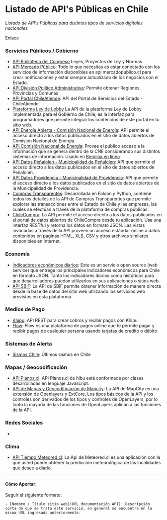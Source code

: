 # Listado de API's Públicas en Chile

*Listado de API's Públicas para distintos tipos de servicios digitales nacionales*

[Enlace](http://juanbrujo.github.io/listado-apis-publicas-en-chile/)

### Servicios Públicos / Gobierno

- [API Biblioteca del Congreso](http://www.leychile.cl/Consulta/legislacion_abierta_web_service) Leyes, Proyectos de Ley y Normas
- [API Mercado Público](http://api.mercadopublico.cl/): Todo lo que necesitas es estar conectado con los servicios de información disponibles en api.mercadopublico.cl para crear notificaciones y estar siempre actualizado de los negocios con el Estado.
- [API División Político Administrativa](http://apis.modernizacion.cl/dpa/#): Permite obtener Regiones, Provincias y Comunas 
- [API Portal ChileAtiende](https://www.chileatiende.cl/desarrolladores): API del Portal de Servicios del Estado - ChileAtiende
- [Plataforma Ley de Lobby](https://www.leylobby.gob.cl/docs.html) La API de la plataforma Ley de Lobby implementada para el Gobierno de Chile, es la interfaz para programadores que permite integrar los contenidos de este portal en tu sitio web.
- [API Energía Abierta - Comisión Nacional de Energía](http://datos.energiaabierta.cne.cl/developers): API permite el acceso directo a los datos publicados en el sitio de datos abiertos de Comision Nacional de Energía. 
- [API Comisión Nacional de Energía](http://api.cne.cl/): Provee el público acceso a la información que se genera dentro de la CNE considerando sus distintos sistemas de información. Usado en [Bencina en línea](http://www.bencinaenlinea.cl/)
- [API Datos Peñalolen - Municipalidad de Peñalolen](http://datos.penalolen.cl/developers/): API que permite el acceso directo a los datos publicados en el sitio de datos abiertos de Peñalolén.
- [API Datos Providencia - Municipalidad de Providencia](http://datos.providencia.cl/developers/): API que permite el acceso directo a los datos publicados en el sitio de datos abiertos de la Municipalidad de Providencia.
- [Compras Transparentes](http://www.comprastransparentes.cl/api): Desarrollada en Falcon y Python, contiene todos los detalles de la API de Compras Transparentes que permite explorar las transacciones entre el Estado de Chile y las empresas, las cuales se efectúan a través de la plataforma de compras públicas.
- [ChileCompra](http://datosabiertos.chilecompra.cl/developers/):
La API permite el acceso directo a los datos publicados en el portal de datos abiertos de ChileCompra desde tu aplicación. Usa una interfaz RESTful y retorna los datos en formato JSON.
Las vistas invocadas a través de la API proveen un acceso estándar online a datos contenidos en páginas HTML, XLS, CSV y otros archivos similares disponibles en Internet.

### Economía

- [Indicadores económicos diarios](http://mindicador.cl/): Este es un servicio open source (web service) que entrega los principales indicadores económicos para Chile en formato JSON. Tanto los indicadores diarios como históricos para que desarrolladores puedan utilizarlos en sus aplicaciones o sitios web.
- [API SBIF](http://api.sbif.cl/index.html): La API de SBIF permite obtener información de manera directa desde la base de datos del sitio web utilizando los servicios web provistos en esta plataforma.

### Medios de Pago

- [Khipu](https://khipu.com/page/api-para-integradores): API REST para crear cobros y recibir pagos con Khipu
- [Flow](https://www.flow.cl/apiFlow.php): Flow es una plataforma de pagos online que te permite pagar y recibir pagos de cualquier persona usando tarjetas de credito o débito


### Sistemas de Alerta

- [Sismos Chile](http://jaimeguaman.opendata.junar.com/developers/): Últimos sismos en Chile


### Mapas / Geocodificación

- [API Planos.cl](http://apiplanos.amarillas.cl/): API Planos.cl de hibu está conformada por clases desarrolladas en lenguaje Javascript.
- [API de Mapas y Geocodificación de Mapcity](http://api.mapcity.com/docs/tutorial.php): La API de MapCity es una extensión de Openlayers y ExtCore. Los tipos básicos de la API y los controles son derivados de los tipos y controles de OpenLayers, por lo tanto la mayoría de las funciones de OpenLayers aplican a las funciones de la API. 


### Redes Sociales
- 


### Clima
- [API Tiempo Meteored.cl](http://api.meteored.cl/): La Api de Meteored.cl es una aplicación con la que usted puede obtener la predicción meteorológica de las localidades que desee a diario.


---

#### Cómo Aportar:

Seguir el siguiente formato:
````
- [Nombre / Título sitio web](URL documentación API): Descripción corta de qué se trata este servicio, en general se encuentra en la misma URL ingresada anteriormente.
````
